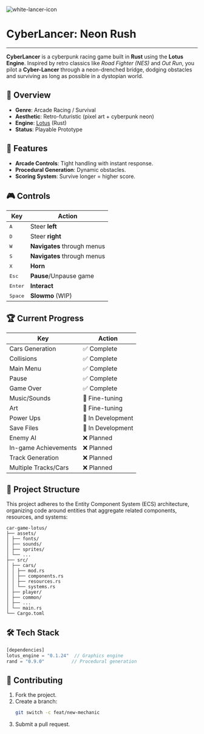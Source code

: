 ![white-lancer-icon](https://github.com/user-attachments/assets/f1e2a82b-b466-4c98-b919-77166ca0dc88)
# CyberLancer: Neon Rush
--------------

**CyberLancer** is a cyberpunk racing game built in **Rust** using the **Lotus Engine**. Inspired by retro classics like *Road Fighter (NES)* and *Out Run*, you pilot a **Cyber-Lancer** through a neon-drenched bridge, dodging obstacles and surviving as long as possible in a dystopian world.

## 🌆 Overview
- **Genre**: Arcade Racing / Survival
- **Aesthetic**: Retro-futuristic (pixel art + cyberpunk neon)
- **Engine**: [Lotus](https://github.com/zenialexandre/lotus) (Rust)
- **Status**: Playable Prototype

## 🚗 Features  
- **Arcade Controls**: Tight handling with instant response.
- **Procedural Generation**: Dynamic obstacles.
- **Scoring System**: Survive longer = higher score.

## 🎮 Controls
| Key               | Action                          |
|-------------------|---------------------------------|
| <kbd>A</kbd>      | Steer **left**                  |
| <kbd>D</kbd>      | Steer **right**                 |
| <kbd>W</kbd>      | **Navigates** through menus     |
| <kbd>S</kbd>      | **Navigates** through menus     |
| <kbd>X</kbd>      | **Horn**                        |
| <kbd>Esc</kbd>    | **Pause**/Unpause game          |
| <kbd>Enter</kbd>  | **Interact**                    |
| <kbd>Space</kbd>  | **Slowmo** (WIP)                |

## 🏆 Current Progress
| Key               | Action                          |
|-------------------|---------------------------------|
| Cars Generation   | ✅ Complete                    |
| Collisions        | ✅ Complete                    |
| Main Menu         | ✅ Complete                    |
| Pause             | ✅ Complete                    |
| Game Over         | ✅ Complete                    |
| Music/Sounds      | 🔧 Fine-tuning                 |
| Art               | 🔧 Fine-tuning                 |
| Power Ups         | 🚧 In Development              |
| Save Files         | 🚧 In Development              |
| Enemy AI          | ❌ Planned                     |
| In-game Achievements| ❌ Planned                   |
| Track Generation  | ❌ Planned                     |
| Multiple Tracks/Cars| ❌ Planned                   |

## 📂 Project Structure  
This project adheres to the Entity Component System (ECS) architecture, organizing code around entities that aggregate related components, resources, and systems:
```shell
car-game-lotus/
├── assets/
│ ├── fonts/
│ ├── sounds/
│ ├── sprites/
│ └── ...
├── src/
│ ├── cars/
│ │ ├── mod.rs
│ │ ├── components.rs
│ │ ├── resources.rs
│ │ └── systems.rs
│ ├── player/
│ ├── common/
│ ├── ...
│ └── main.rs
└── Cargo.toml
```

## 🛠️ Tech Stack  
```rust
[dependencies]
lotus_engine = "0.1.24"  // Graphics engine
rand = "0.9.0"          // Procedural generation
```

## 🤝 Contributing
1. Fork the project.
2. Create a branch:
   ```bash
   git switch -c feat/new-mechanic
   ```
3. Submit a pull request.

